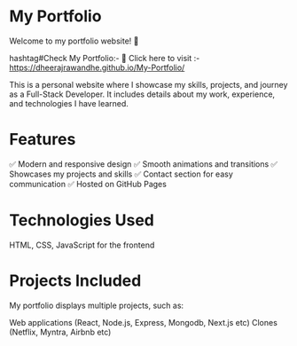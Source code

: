 # My Portfolio 

Welcome to my portfolio website! 🚀


hashtag#Check My Portfolio:-
🔗 Click here to visit :- https://dheerajrawandhe.github.io/My-Portfolio/


This is a personal website where I showcase my skills, projects, and journey as a Full-Stack Developer. It includes details about my work, experience, and technologies I have learned.



# Features
✅ Modern and responsive design
✅ Smooth animations and transitions
✅ Showcases my projects and skills
✅ Contact section for easy communication
✅ Hosted on GitHub Pages

# Technologies Used
HTML, CSS, JavaScript for the frontend

# Projects Included
My portfolio displays multiple projects, such as:

Web applications (React, Node.js, Express, Mongodb, Next.js etc)
Clones (Netflix, Myntra, Airbnb etc)

